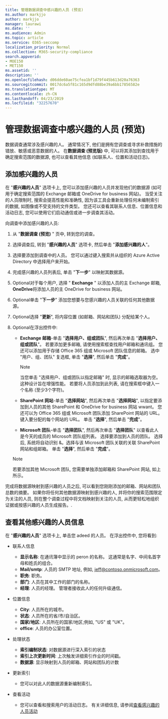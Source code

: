 ```yaml
---
title: 管理数据调查中感兴趣的人员 (预览)
ms.author: markjjo
author: markjjo
manager: laurawi
ms.date: ''
ms.audience: Admin
ms.topic: article
ms.service: O365-seccomp
localization_priority: Normal
ms.collection: M365-security-compliance
search.appverid:
- MOE150
- MET150
ms.assetid: ''
description: ''
ms.openlocfilehash: d06dde60ae75cfea1bf1d79f445b613d20a76363
ms.sourcegitcommit: 0017dc6a5f81c165d9dfd88be39a6bb17856582e
ms.translationtype: MT
ms.contentlocale: zh-CN
ms.lasthandoff: 04/23/2019
ms.locfileid: "32257670"
---
```

# <a name="manage-people-of-interest-in-data-investigations-preview"></a>管理数据调查中感兴趣的人员 (预览)

数据调查通常涉及感兴趣的人。 通常情况下, 他们是拥有您调查或寻求补救措施的错放、敏感或恶意数据的人。 在**数据调查 (预览版)** 中, 可以将其添加到查找用于确定搜索范围的数据源, 也可以查看其他信息 (如联系人、位置和活动日志)。 


## <a name="add-people-of-interest"></a>添加感兴趣的人员

在 "**感兴趣的人员**" 选项卡上, 您可以添加感兴趣的人员并发现他们的数据源 (如可用于确定搜索范围的 Exchange 邮箱或 OneDrive for business 网站)。 当受关注的人员限制时, 搜索会提高性能和准确性, 因为该工具会重新处理任何未编制索引的数据, 如图像或不受支持的文件类型。 您还可以查看其联系人信息、位置信息和活动日志, 您可以使用它们启动通信或进一步调查其活动。 

向调查中添加感兴趣的人员:

1. 从 "**数据调查 (预览)** " 页中, 转到您的调查。
 
2. 选择调查后, 转到 "**感兴趣的人员**" 选项卡, 然后单击 "**添加感兴趣的人**"。 
 
3. 选择要添加到调查中的人员。 您可以通过键入搜索并从组织的 Azure Active Directory 中选择用户来开始。
 
4. 完成感兴趣的人员列表后, 单击 "**下一步**" 以映射其数据源。 

5. Optional对于每个用户, 选择 " **Exchange** " 以添加人员的主 Exchange 邮箱, **OneDrive**将添加人员的主 OneDrive for business 网站。

6. Optional单击 "**下一步**" 添加您想要与您感兴趣的人员关联的任何其他数据源。

7. Optional选择 "**更新**", 将内容位置 (如邮箱、网站和团队) 分配给某个人。 

8. Optional在浮出控件中:
   
    -  **Exchange 邮箱**-单击 "**选择用户、组或团队**", 然后再次单击 "**选择用户、组或团队**"。 若要添加更多邮箱, 请使用搜索框查找用户邮箱和通讯组。 您还可以添加用于存储 Office 365 组或 Microsoft 团队信息的邮箱。 选中 "用户、组、团队" 复选框, 单击 "**选择**", 然后单击 "**完成**"。

        > [!NOTE]
        > 当您单击 "选择用户、组或团队以指定邮箱" 时, 显示的邮箱选取器为空。 这种设计旨在增强性能。 若要将人员添加到此列表, 请在搜索框中键入一个名称 (至少3个字符)。
     
     - **SharePoint 网站**-单击 "**选择网站**", 然后再次单击 "**选择网站**", 以指定要添加到人员的其他 SharePoint 和 OneDrive for business 网站 wwant。 您还可以为 Office 365 组或 Microsoft 团队添加 SharePoint 网站的 URL。 键入要分配的每个网站的 URL。 单击 "**选择**", 然后单击 "**完成**"。
     - **Microsoft 团队**–单击 "**选择团队**", 然后再次单击 "**选择团队**" 以查看此人是今天的成员的 Microsoft 团队组列表。 选择要添加到人员的团队。 选择后, 系统将自动识别 &。选择与该 Microsoft 团队关联的关联 SharePoint 网站和组邮箱。 单击 "**选择**", 然后单击 "**完成**"。
        
      > [!NOTE]
      > 若要添加其他 Microsoft 团队, 您需要单独添加邮箱和 SharePoint 网站, 如上所示。

完成将数据源映射到感兴趣的人员之后, 可以看到您刚刚添加的邮箱、网站和团队总数的摘要。 如果你将任何其他数据源映射到感兴趣的人, 并将你的搜索范围限定为关注的人员, 则在整个调查过程中将文档映射到关注的人员, 从而更轻松地组织证据或按感兴趣的人员生成报告。. 

## <a name="view-additional-people-of-interest-information"></a>查看其他感兴趣的人员信息

在 "**感兴趣的人员**" 选项卡上, 单击您 adeed 的人员。 在浮出控件中, 您将看到:

- 联系人信息

  - **显示名称**: 在通讯簿中显示的 peron 的名称。 这通常是名字、中间名首字母和姓氏的组合。
  - **Mail/smtp**: 人员的 SMTP 地址, 例如, jeff@contoso.onmicrosoft.com。  
  - **职务**: 职务。
  - **部门**: 人员在其中工作的部门的名称。
  - **经理**: 人员的经理。 管理者接收此人的任何升级通信。
  
- 位置信息

  - **City**: 人员所在的城市。
  - **状态**: 人员所在的省/市/自治区。
  - **国家/地区**: 人员所在的国家/地区;例如, "US" 或 "UK"。
  - **office**: 人员的办公室位置。

- 处理状态

  - **索引编制状态**: 对数据源进行深入索引的状态
  - **索引上次更新时间**: 上次触发详细索引作业的时间戳。
  - **数据源**: 显示映射到人员的邮箱、网站和团队的计数

- 更新索引
    - 您可以对此人的数据源重新编制索引。 

- 查看活动 

    - 您可以查看和搜索用户的活动日志。 有关详细信息, 请参阅[查看感兴趣的人员活动](view-people-of-interest-activity.md) 
